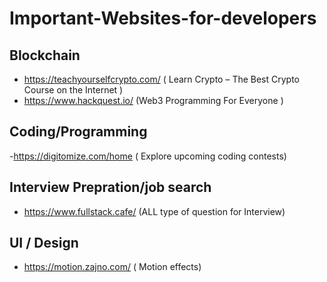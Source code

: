 # Important-Websites-for-developers
## Blockchain
- https://teachyourselfcrypto.com/ ( Learn Crypto – The Best Crypto Course on the Internet )
- https://www.hackquest.io/ (Web3 Programming For Everyone )

 
## Coding/Programming
-https://digitomize.com/home ( Explore upcoming coding contests)


## Interview Prepration/job search
- https://www.fullstack.cafe/ (ALL type of question for Interview)

## UI / Design 
- https://motion.zajno.com/ ( Motion effects)
